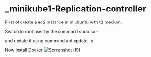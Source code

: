# _minikube1-Replication-controller

First of create a ec2 instance in in ubuntu with t2 medium.

Switch to root user by the command sudo su -

and update it using command apt update -y

Now install Docker
![Screenshot (19)](https://github.com/user-attachments/assets/fe1ea923-ba35-4808-af8f-3dcc26795af3)

